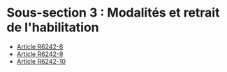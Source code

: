 # Sous-section 3 :  Modalités et retrait de l'habilitation

* [Article R6242-8](./LEGIARTI000029415753.md)
* [Article R6242-9](./LEGIARTI000029415749.md)
* [Article R6242-10](./LEGIARTI000029415744.md)
